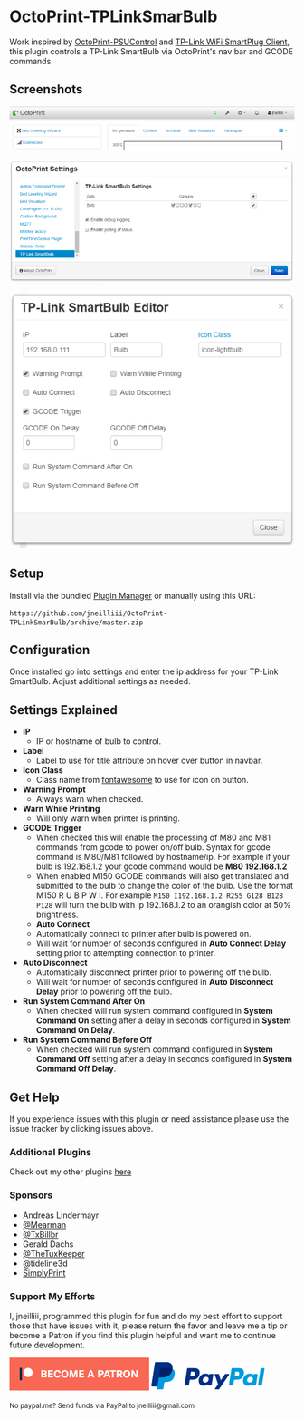 # OctoPrint-TPLinkSmarBulb

Work inspired by [OctoPrint-PSUControl](https://github.com/kantlivelong/OctoPrint-PSUControl) and [TP-Link WiFi SmartPlug Client](https://github.com/softScheck/tplink-smartplug), this plugin controls a TP-Link SmartBulb via OctoPrint's nav bar and GCODE commands.

##  Screenshots
![screenshot](screenshot.png)

![screenshot](settings.png)

![screenshot](bulbeditor.png)

## Setup

Install via the bundled [Plugin Manager](https://github.com/foosel/OctoPrint/wiki/Plugin:-Plugin-Manager)
or manually using this URL:

    https://github.com/jneilliii/OctoPrint-TPLinkSmarBulb/archive/master.zip


## Configuration

Once installed go into settings and enter the ip address for your TP-Link SmartBulb. Adjust additional settings as needed.

## Settings Explained
- **IP**
  - IP or hostname of bulb to control.
- **Label**
  - Label to use for title attribute on hover over button in navbar.
- **Icon Class**
  - Class name from [fontawesome](https://fontawesome.com/v3.2.1/icons/) to use for icon on button.
- **Warning Prompt**
  - Always warn when checked.
- **Warn While Printing**
  - Will only warn when printer is printing.
- **GCODE Trigger**
  - When checked this will enable the processing of M80 and M81 commands from gcode to power on/off bulb.  Syntax for gcode command is M80/M81 followed by hostname/ip.  For example if your bulb is 192.168.1.2 your gcode command would be **M80 192.168.1.2**
  - When enabled M150 GCODE commands will also get translated and submitted to the bulb to change the color of the bulb. Use the format M150 R<value> U<value> B<value> P<value> W<value> I<bulb ip>. For example `M150 I192.168.1.2 R255 G128 B128 P128` will turn the bulb with ip 192.168.1.2 to an orangish color at 50% brightness.
  - **Auto Connect**
  - Automatically connect to printer after bulb is powered on.
  - Will wait for number of seconds configured in **Auto Connect Delay** setting prior to attempting connection to printer.
- **Auto Disconnect**
  - Automatically disconnect printer prior to powering off the bulb.
  - Will wait for number of seconds configured in **Auto Disconnect Delay** prior to powering off the bulb.
- **Run System Command After On**
  - When checked will run system command configured in **System Command On** setting after a delay in seconds configured in **System Command On Delay**.
- **Run System Command Before Off**
  - When checked will run system command configured in **System Command Off** setting after a delay in seconds configured in **System Command Off Delay**.

## Get Help

If you experience issues with this plugin or need assistance please use the issue tracker by clicking issues above.

### Additional Plugins

Check out my other plugins [here](https://plugins.octoprint.org/by_author/#jneilliii)

### Sponsors
- Andreas Lindermayr
- [@Mearman](https://github.com/Mearman)
- [@TxBillbr](https://github.com/TxBillbr)
- Gerald Dachs
- [@TheTuxKeeper](https://github.com/thetuxkeeper)
- @tideline3d
- [SimplyPrint](https://simplyprint.dk/)

### Support My Efforts
I, jneilliii, programmed this plugin for fun and do my best effort to support those that have issues with it, please return the favor and leave me a tip or become a Patron if you find this plugin helpful and want me to continue future development.

[![Patreon](patreon-with-text-new.png)](https://www.patreon.com/jneilliii) [![paypal](paypal-with-text.png)](https://paypal.me/jneilliii)

<small>No paypal.me? Send funds via PayPal to jneilliii&#64;gmail&#46;com</small>

